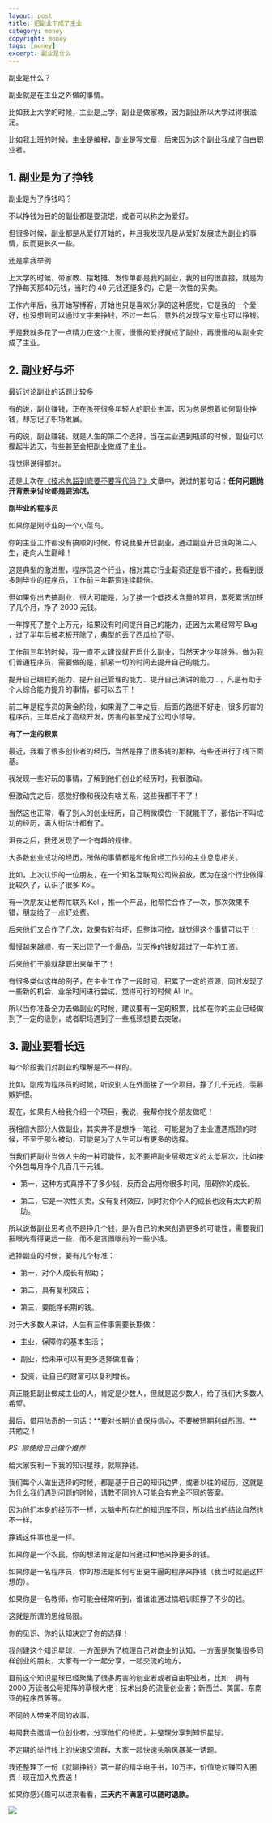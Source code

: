 ```yaml
---
layout: post
title: 把副业干成了主业
category: money
copyright: money
tags: [money]
excerpt: 副业是什么
---
```


副业是什么？

副业就是在主业之外做的事情。

比如我上大学的时候，主业是上学，副业是做家教，因为副业所以大学过得很滋润。

比如我上班的时候，主业是编程，副业是写文章，后来因为这个副业我成了自由职业者。

## 1. 副业是为了挣钱

副业是为了挣钱吗？

不以挣钱为目的的副业都是耍流氓，或者可以称之为爱好。

但很多时候，副业都是从爱好开始的，并且我发现凡是从爱好发展成为副业的事情，反而更长久一些。

还是拿我举例

上大学的时候，带家教、摆地摊、发传单都是我的副业，我的目的很直接，就是为了挣每天那40元钱，当时的 40 元钱还挺多的，它是一次性的买卖。

工作六年后，我开始写博客，开始也只是喜欢分享的这种感觉，它是我的一个爱好，也没想到可以通过文字来挣钱，不过一年后，意外的发现写文章也可以挣钱。

于是我就多花了一点精力在这个上面，慢慢的爱好就成了副业，再慢慢的从副业变成了主业。

## 2. 副业好与坏

最近讨论副业的话题比较多

有的说，副业赚钱，正在杀死很多年轻人的职业生涯，因为总是想着如何副业挣钱，却忘记了职场发展。

有的说，副业赚钱，就是人生的第二个选择，当在主业遇到瓶颈的时候，副业可以撑起半边天，有些甚至会把副业做成了主业。

我觉得说得都对。

还是上次在[《技术总监到底要不要写代码？》](http://www.ityouknow.com/it/2019/06/04/tech-leader.html)文章中，说过的那句话：**任何问题抛开背景来讨论都是耍流氓。**

**刚毕业的程序员**

如果你是刚毕业的一个小菜鸟。

你的主业工作都没有搞顺的时候，你说我要开启副业，通过副业开启我的第二人生，走向人生巅峰！

这是典型的激进型，程序员这个行业，相对其它行业薪资还是很不错的，我看到很多刚毕业的程序员，工作前三年薪资连续翻倍。

但如果你出去搞副业，很大可能是，为了接一个低技术含量的项目，累死累活加班了几个月，挣了 2000 元钱。

一年撑死了整个上万元，结果没有时间提升自己的能力，还因为太累经常写 Bug ，过了半年后被老板开除了，典型的丢了西瓜捡了枣。

工作前三年的时候，我一直不太建议就开启什么副业，当然天才少年除外。做为我们普通程序员，需要做的是，抓紧一切的时间去提升自己的能力。

提升自己编程的能力、提升自己管理的能力、提升自己演讲的能力...，凡是有助于个人综合能力提升的事情，都可以去干！

前三年是程序员的黄金阶段，如果混了三年之后，后面的路很不好走，很多厉害的程序员，三年后成了高级开发，厉害的甚至成了公司小领导。

**有了一定的积累**

最近，我看了很多创业者的经历，当然是挣了很多钱的那种，有些还进行了线下面基。

我发现一些好玩的事情，了解到他们创业的经历时，我很激动。

但激动完之后，感觉好像和我没有啥关系，这些我都干不了！

当然这也正常，看了别人的创业经历，自己稍微模仿一下就能干了，那估计不叫成功的经历，满大街估计都有了。

沮丧之后，我还发现了一个有趣的规律。

大多数创业成功的经历，所做的事情都是和他曾经工作过的主业息息相关。

比如，上次认识的一位朋友，在一个知名互联网公司做投放，因为在这个行业做得比较久了，认识了很多 Kol。

有一次朋友让他帮忙联系 Kol ，推一个产品，他帮忙合作了一次，那次效果不错，朋友给了一点好处费。

后来他们又合作了几次，效果有好有坏，但整体可控，就觉得这个事情可以干！

慢慢越来越顺，有一天出现了一个爆品，当天挣的钱就超过了一年的工资。

后来他们干脆就辞职出来单干了！

有很多类似这样的例子，在主业工作了一段时间，积累了一定的资源，同时发现了一些新的机会，业余时间进行尝试，觉得可行的时候 All In。

所以当你准备全力去做副业的时候，建议要有一定的积累，比如在你的主业已经做到了一定的级别，或者职场遇到了一些瓶颈想要去突破。

## 3. 副业要看长远

每个阶段我们对副业的理解是不一样的。

比如，刚成为程序员的时候，听说别人在外面接了一个项目，挣了几千元钱，羡慕嫉妒恨。

现在，如果有人给我介绍一个项目，我说，我帮你找个朋友做吧！

我相信大部分人做副业，其实并不是想挣一笔钱，可能是为了主业遭遇瓶颈的时候，不至于那么被动，可能是为了人生可以有更多的选择。

当我们把副业当做人生的一种可能性，就不要把副业层级定义的太低层次，比如接个外包每月挣个几百几千元钱。

- 第一，这种方式真挣不了多少钱，反而会占用你很多时间，阻碍你的成长。

- 第二，它是一次性买卖，没有复利效应，同时对你个人的成长也没有太大的帮助。

所以说做副业思考点不是挣几个钱，是为自己的未来创造更多的可能性，需要我们把眼光看得更远一些，而不是贪图眼前的一些小钱。

选择副业的时候，要有几个标准：

- 第一，对个人成长有帮助；

- 第二，具有复利效应；

- 第三，要能挣长期的钱。

对于大多数人来讲，人生有三件事需要长期做：

- 主业，保障你的基本生活；

- 副业，给未来可以有更多选择做准备；

- 投资，让自己的财富可以复利增长。

真正能把副业做成主业的人，肯定是少数人，但就是这少数人，给了我们大多数人希望。

最后，借用陆奇的一句话：**要对长期价值保持信心，不要被短期利益所困。**共勉之！



*PS: 顺便给自己做个推荐*

给大家安利一下我的知识星球，就聊挣钱。

我们每个人做出选择的时候，都是基于自己的知识边界，或者以往的经历。这就是为什么我们遇到问题的时候，请教不同的人可能会有完全不同的答案。

因为他们本身的经历不一样，大脑中所存贮的知识库不同，所以给出的结论自然也不一样。

挣钱这件事也是一样。

如果你是一个农民，你的想法肯定是如何通过种地来挣更多的钱。

如果你是一名程序员，你的想法是如何写出更牛逼的程序来挣钱（我当时就是这样想的）。

如果你是一名教师，你可能会经常听到，谁谁谁通过搞培训班挣了不少的钱。

这就是所谓的思维局限。

你的见识、你的认知决定了你的选择！

我创建这个知识星球，一方面是为了梳理自己对商业的认知，一方面是聚集很多同样创业的朋友，大家有一个一起分享，一起交流的地方。

目前这个知识星球已经聚集了很多厉害的创业者或者自由职业者，比如：拥有 2000 万读者公号矩阵的草根大佬；技术出身的流量创业者；新西兰、美国、东南亚的程序员等等。

不同的人带来不同的故事。

每周我会邀请一位创业者，分享他们的经历，并整理分享到知识星球。

不定期的举行线上的快速交流群，大家一起快速头脑风暴某一话题。

我还整理了一份《就聊挣钱》第一期的精华电子书，10万字，价值绝对赚回入圈费！现在加入免费送！

如果你感兴趣可以进来看看，**三天内不满意可以随时退款。**

![](http://favorites.ren/assets/images/2019/it/job01.jpeg)

